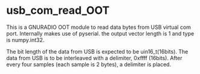 # usb_com_read_OOT
This is a GNURADIO OOT module to read data bytes from USB virtual com port. Internally makes use of pyserial. 
the output vector length is 1 and type is numpy.int32. 

The bit length of the data from USB is expected to be uin16_t(16bits). The data from USB is to be interleaved with a delimiter, 0xffff (16bits). After every four samples (each sample is 2 bytes), a delimiter is placed.  
